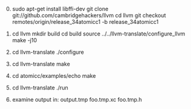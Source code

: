 


0) 
    sudo apt-get install libffi-dev
    git clone git://github.com/cambridgehackers/llvm
    cd llvm
    git checkout remotes/origin/release_34atomicc1 -b release_34atomicc1

1) cd llvm 
    mkdir build
    cd build
    source ../../llvm-translate/configure_llvm
    make -j10

2) cd llvm-translate
    ./configure

3) cd llvm-translate
    make

4) cd atomicc/examples/echo
    make 

5) cd llvm-translate
    ./run

6) examine output in:
    output.tmp foo.tmp.xc foo.tmp.h
